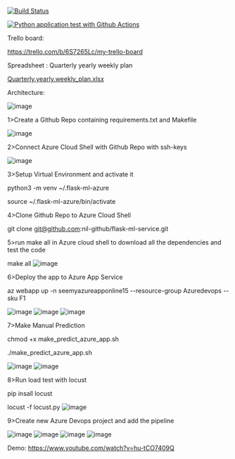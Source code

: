 [![Build Status](https://dev.azure.com/odluser254899/flask-ml-service_dev/_apis/build/status%2Fnil-github.flask-ml-service_dev?branchName=main)](https://dev.azure.com/odluser254899/flask-ml-service_dev/_build/latest?definitionId=2&branchName=main)

[![Python application test with Github Actions](https://github.com/nil-github/flask-ml-service_dev/actions/workflows/main.yml/badge.svg)](https://github.com/nil-github/flask-ml-service_dev/actions/workflows/main.yml)

Trello board:

https://trello.com/b/6S7265Lc/my-trello-board

Spreadsheet : Quarterly yearly weekly plan 

[Quarterly.yearly.weekly_plan.xlsx](https://github.com/nil-github/flask-ml-service_dev/files/14635471/Quarterly.yearly.weekly_plan.xlsx)




Architecture:

 ![image](https://github.com/nil-github/flask-ml-service_dev/assets/66524063/7dcf0a80-f63c-4234-a388-7b68181cdae9)

1>Create a Github Repo containing requirements.txt and Makefile

 ![image](https://github.com/nil-github/flask-ml-service_dev/assets/66524063/75f858fa-bd01-4da4-8ebd-155511a9e331)

 

2>Connect Azure Cloud Shell with Github Repo with ssh-keys 

 ![image](https://github.com/nil-github/flask-ml-service_dev/assets/66524063/8eada47a-2c54-4ac8-8664-bd871da2d1da)


3>Setup Virtual Environment and activate it

 python3 -m venv ~/.flask-ml-azure

 source ~/.flask-ml-azure/bin/activate


4>Clone Github Repo to Azure Cloud Shell

 git clone git@github.com:nil-github/flask-ml-service.git


5>run make all in Azure cloud shell to download all the dependencies and test the code

 make all
![image](https://github.com/nil-github/flask-ml-service_dev/assets/66524063/5dae069c-d918-4f1d-b67a-cf8c22b0c668)


6>Deploy the app to Azure App Service

 az webapp up -n seemyazureapponline15 --resource-group Azuredevops --sku F1

 ![image](https://github.com/nil-github/flask-ml-service_dev/assets/66524063/75ade380-801a-494f-9888-f162cb6f533c)
 ![image](https://github.com/nil-github/flask-ml-service_dev/assets/66524063/3910bd4b-a420-4b1e-b3c7-16af6f4dccf3)
 ![image](https://github.com/nil-github/flask-ml-service_dev/assets/66524063/31e9ff9b-51ea-44bb-8f5f-918ea4a5fbb8)


7>Make Manual Prediction

 chmod +x make_predict_azure_app.sh

 ./make_predict_azure_app.sh

 ![image](https://github.com/nil-github/flask-ml-service_dev/assets/66524063/e1f87b4b-6863-4e52-963e-2a030740582c)
 ![image](https://github.com/nil-github/flask-ml-service_dev/assets/66524063/415896b9-3cb8-4543-bfc8-9853e3d570c9)


8>Run load test with locust

 pip insall locust

 locust -f locust.py
 ![image](https://github.com/nil-github/flask-ml-service_dev/assets/66524063/d475c797-2021-4577-a4bc-b40b8bcf0b29)


9>Create new Azure Devops project and add the pipeline

![image](https://github.com/nil-github/flask-ml-service_dev/assets/66524063/3c0b2601-57ac-4477-88f1-205056d7a28c)
![image](https://github.com/nil-github/flask-ml-service_dev/assets/66524063/f244a8ae-9fa7-477f-b8b9-222266461825)
![image](https://github.com/nil-github/flask-ml-service_dev/assets/66524063/aa7b60c4-b32d-47aa-ad41-a4f6e5b5fefe)
![image](https://github.com/nil-github/flask-ml-service_dev/assets/66524063/868f95bf-7b0a-4975-b2ca-217835314266)

Demo:
 https://www.youtube.com/watch?v=hu-tCO7409Q






 

 




 
 

 




 
 

